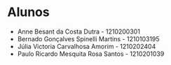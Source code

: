 # Alunos

- Anne Besant da Costa Dutra - 1210200301
- Bernado Gonçalves Spinelli Martins - 1210103195
- Júlia Victoria Carvalhosa Amorim - 1210202404
- Paulo Ricardo Mesquita Rosa Santos - 1210201039
